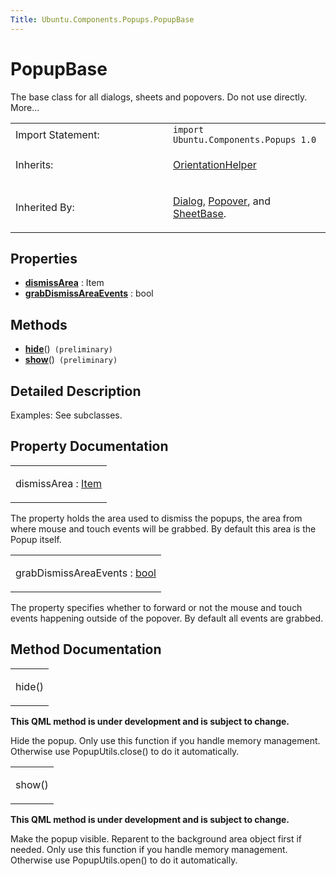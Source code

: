 ```yaml
---
Title: Ubuntu.Components.Popups.PopupBase
---
```

        
PopupBase
=========

<span class="subtitle"></span>
The base class for all dialogs, sheets and popovers. Do not use directly. More...

<table>
<colgroup>
<col width="50%" />
<col width="50%" />
</colgroup>
<tbody>
<tr class="odd">
<td>Import Statement:</td>
<td><code>import Ubuntu.Components.Popups 1.0</code></td>
</tr>
<tr class="even">
<td>Inherits:</td>
<td><p><a href="Ubuntu.Components.OrientationHelper.md">OrientationHelper</a></p></td>
</tr>
<tr class="odd">
<td>Inherited By:</td>
<td><p><a href="Ubuntu.Components.Popups.Dialog.md">Dialog</a>, <a href="Ubuntu.Components.Popups.Popover.md">Popover</a>, and <a href="https://developer.ubuntu.comapps/qml/sdk-14.10/Ubuntu.Components.Popups.SheetBase/" class="obsolete">SheetBase</a>.</p></td>
</tr>
</tbody>
</table>

<span id="properties"></span>
Properties
----------

-   ****[dismissArea](#dismissArea-prop)**** : Item
-   ****[grabDismissAreaEvents](#grabDismissAreaEvents-prop)**** : bool

<span id="methods"></span>
Methods
-------

-   ****[hide](#hide-method)****()` (preliminary)`
-   ****[show](#show-method)****()` (preliminary)`

<span id="details"></span>
Detailed Description
--------------------

Examples: See subclasses.

Property Documentation
----------------------

<table>
<colgroup>
<col width="100%" />
</colgroup>
<tbody>
<tr class="odd">
<td><p><span id="dismissArea-prop"></span><span class="name">dismissArea</span> : <span class="type"><a href="QtQuick.Item.md">Item</a></span></p></td>
</tr>
</tbody>
</table>

The property holds the area used to dismiss the popups, the area from where mouse and touch events will be grabbed. By default this area is the Popup itself.

<table>
<colgroup>
<col width="100%" />
</colgroup>
<tbody>
<tr class="odd">
<td><p><span id="grabDismissAreaEvents-prop"></span><span class="name">grabDismissAreaEvents</span> : <span class="type"><a href="http://qt-project.org/doc/qt-5.3/qml-bool.html">bool</a></span></p></td>
</tr>
</tbody>
</table>

The property specifies whether to forward or not the mouse and touch events happening outside of the popover. By default all events are grabbed.

Method Documentation
--------------------

<table>
<colgroup>
<col width="100%" />
</colgroup>
<tbody>
<tr class="odd">
<td><p><span id="hide-method"></span><span class="name">hide</span>()</p></td>
</tr>
</tbody>
</table>

**This QML method is under development and is subject to change.**

Hide the popup. Only use this function if you handle memory management. Otherwise use PopupUtils.close() to do it automatically.

<table>
<colgroup>
<col width="100%" />
</colgroup>
<tbody>
<tr class="odd">
<td><p><span id="show-method"></span><span class="name">show</span>()</p></td>
</tr>
</tbody>
</table>

**This QML method is under development and is subject to change.**

Make the popup visible. Reparent to the background area object first if needed. Only use this function if you handle memory management. Otherwise use PopupUtils.open() to do it automatically.

